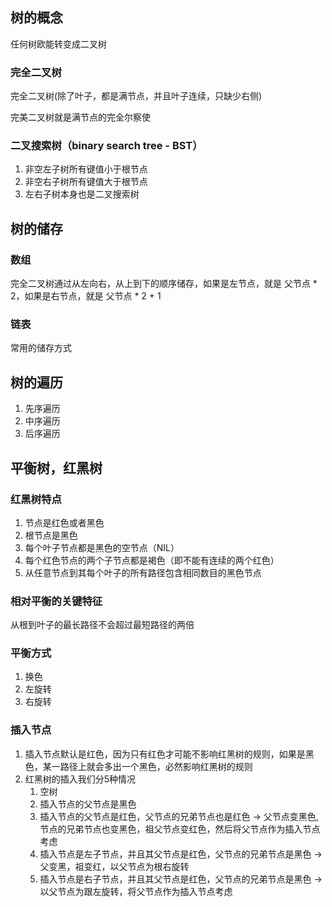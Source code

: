 ## 树的概念

任何树欧能转变成二叉树

### 完全二叉树
完全二叉树(除了叶子，都是满节点，并且叶子连续，只缺少右侧)

完美二叉树就是满节点的完全尔察使

### 二叉搜索树（binary search tree - BST）

1. 非空左子树所有键值小于根节点
2. 非空右子树所有键值大于根节点
3. 左右子树本身也是二叉搜索树


## 树的储存

### 数组

完全二叉树通过从左向右，从上到下的顺序储存，如果是左节点，就是 父节点 * 2，如果是右节点，就是 父节点 * 2 + 1


### 链表

常用的储存方式

## 树的遍历

1. 先序遍历
2. 中序遍历
3. 后序遍历

## 平衡树，红黑树

### 红黑树特点
1. 节点是红色或者黑色
2. 根节点是黑色
3. 每个叶子节点都是黑色的空节点（NIL）
4. 每个红色节点的两个子节点都是褐色（即不能有连续的两个红色）
5. 从任意节点到其每个叶子的所有路径包含相同数目的黑色节点

### 相对平衡的关键特征
从根到叶子的最长路径不会超过最短路径的两倍

### 平衡方式
1. 换色
2. 左旋转
3. 右旋转

### 插入节点
1. 插入节点默认是红色，因为只有红色才可能不影响红黑树的规则，如果是黑色，某一路径上就会多出一个黑色，必然影响红黑树的规则
2. 红黑树的插入我们分5种情况
   1. 空树
   2. 插入节点的父节点是黑色
   3. 插入节点的父节点是红色，父节点的兄弟节点也是红色 -> 父节点变黑色,节点的兄弟节点也变黑色，祖父节点变红色，然后将父节点作为插入节点考虑
   4. 插入节点是左子节点，并且其父节点是红色，父节点的兄弟节点是黑色 -> 父变黑，祖变红，以父节点为根右旋转
   5. 插入节点是右子节点，并且其父节点是红色，父节点的兄弟节点是黑色 -> 以父节点为跟左旋转，将父节点作为插入节点考虑
